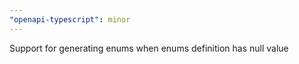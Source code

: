 ```yaml
---
"openapi-typescript": minor
---
```


Support for generating enums when enums definition has null value
